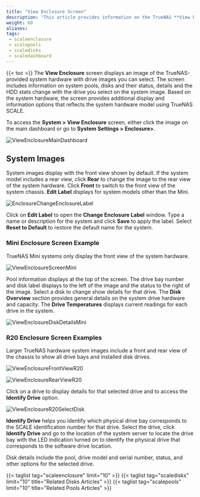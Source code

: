```yaml
---
title: "View Enclosure Screen"
description: "This article provides information on the TrueNAS **View Enclosure** screen, the information you can find there."
weight: 60
aliases:
tags:
 - scaleenclosure
 - scalepools
 - scaledisks
 - scaledashboard
---
```


{{< toc >}}
The **View Enclosure** screen displays an image of the TrueNAS-provided system hardware with drive images you can select. 
The screen includes information on system pools, disks and their status, details and the HDD stats change with the drive you select on the system image.
Based on the system hardware, the screen provides additional display and information options that reflects the system hardware model using TrueNAS SCALE.

To access the **System > View Enclosure** screen, either click the image on the main dashboard or go to **System Settings > Enclosure>**.

![ViewEnclosureMainDashboard](/images/SCALE/22.02/ViewEnclosureMainDashboard.png "Main Dashboard View Enclosure") 

## System Images
System images display with the front view shown by default. 
If the system model includes a rear view, click **Rear** to change the image to the rear view of the system hardware. 
Click **Front** to switch to the front view of the system chassis. 
**Edit Label** displays for system models other than the Mini. 

![EnclosureChangeEnclosureLabel](/images/SCALE/22.02/EnclosureChangeEnclosureLabel.png "Change Enclosure Label") 

Click on **Edit Label** to open the **Change Enclosure Label** window. 
Type a name or description for the system and click **Save** to apply the label. Select **Reset to Default** to restore the default name for the system.

### Mini Enclosure Screen Example
TrueNAS Mini systems only display the front view of the system hardware.

![ViewEnclosureScreenMini](/images/SCALE/22.02/ViewEnclosureScreenMini.png "View Enclosure Mini") 

Pool information displays at the top of the screen. 
The drive bay number and disk label displays to the left of the image and the status to the right of the image. 
Select a disk to change show details for that drive. The **Disk Overview** section provides general details on the system drive hardware and capacity. 
The **Drive Temperatures** displays current readings for each drive in the system.

![ViewEnclosureDiskDetailsMini](/images/SCALE/22.02/ViewEnclosureDiskDetailsMini.png "View Enclosure Disk Details Mini") 

### R20 Enclosure Screen Examples
Larger TrueNAS hardware system images include a front and rear view of the chassis to show all drive bays and installed disk drives.

![ViewEnclosureFrontViewR20](/images/SCALE/22.02/ViewEnclosureFrontViewR20.png "View Enclosure Front View R20") 

![ViewEnclosureRearViewR20](/images/SCALE/22.02/ViewEnclosureRearViewR20.png "View Enclosure Rear View R20") 

Click on a drive to display details for that selected drive and to access the **Identify Drive** option.

![ViewEnclosureR20SelectDisk](/images/SCALE/22.02/ViewEnclosureR20SelectDisk.png "View Enclosure Disk Details R20") 

**Identify Drive** helps you identify which physical drive bay corresponds to the SCALE identification number for that drive. 
Select the drive, click **Identify Drive** and go to the location of the system server to locate the drive bay with the LED indication turned on to identify the physical drive that corresponds to the software drive location.

Disk details include the pool, drive model and serial number, status, and other options for the selected drive. 

{{< taglist tag="scaleenclosure" limit="10" >}}
{{< taglist tag="scaledisks" limit="10" title="Related Disks Articles" >}}
{{< taglist tag="scalepools" limit="10" title="Related Pools Articles" >}}

